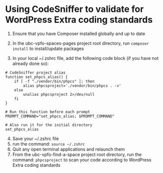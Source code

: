 # Using CodeSniffer to validate for WordPress Extra coding standards

1) Ensure that you have Composer installed globally and up to date

2) In the ubc-vpfo-spaces-pages project root directory, run 
```composer install``` 
to install/update packages

3) In your local ~/.zshrc file, add the following code block (if you have not already done so):

```
# CodeSniffer project alias
function set_phpcs_alias() {
    if [ -f "./vendor/bin/phpcs" ]; then
        alias phpcsproject='./vendor/bin/phpcs . -v'
    else
        unalias phpcsproject 2>/dev/null
    fi
}

# Run this function before each prompt
PROMPT_COMMAND="set_phpcs_alias; $PROMPT_COMMAND"

# Also run it for the initial directory
set_phpcs_alias
```

4) Save your ~/.zshrc file
5) run the command: ```source ~/.zshrc```
6) Quit any open terminal applications and relaunch them
7) From the ubc-vpfo-find-a-space project root directory, run the command: 
```phpcsproject```
to scan your code according to WordPress Extra coding standards